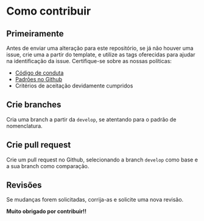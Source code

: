# Como contribuir

## Primeiramente

Antes de enviar uma alteração para este repositório, se já não houver uma issue, crie uma a partir do template, e utilize as tags oferecidas para ajudar na identificação da issue. Certifique-se sobre as nossas políticas:

- [Código de conduta](https://github.com/fga-eps-mds/2021-2-MeasureSoftGram-Doc/blob/main/code_of_conduct.md)
- [Padrões no Github](https://fga-eps-mds.github.io/2021-2-MeasureSoftGram-Doc/docs/contribute/github_standards)
- Critérios de aceitação devidamente cumpridos

## Crie branches

Cria uma branch a partir da `develop`, se atentando para o padrão de nomenclatura.

## Crie pull request

Crie um pull request no Github, selecionando a branch `develop` como base e a sua branch como comparação.

## Revisões

Se mudanças forem solicitadas, corrija-as e solicite uma nova revisão.

**Muito obrigado por contribuir!!**
